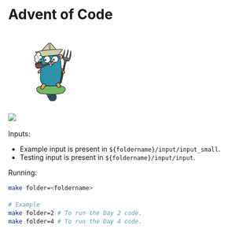 # Advent of Code

<p float="left">
  <img src="https://repository-images.githubusercontent.com/112706767/160be980-3b1a-11eb-9dbe-439a40adfa99" width="69%" />
  <img src="https://github.com/romanitalian/gopher_stickers/blob/master/imgs/gopher_03.png" width="30%" /> 
</p>


Inputs:
  - Example input is present in `${foldername}/input/input_small`.
  - Testing input is present in `${foldername}/input/input`.
  
Running:
  ```bash
  make folder=<foldername>

  # Example
  make folder=2 # To run the Day 2 code.
  make folder=4 # To run the Day 4 code.
  ```
